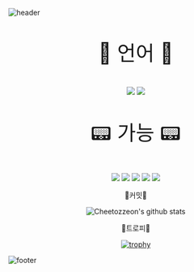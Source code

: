 ![header](https://capsule-render.vercel.app/api?type=slice&color=auto&height=300&section=header&text=CHIHEON&fontSize=90&animation=fadeIn&fontAlignY=38&desc=Developer!&descAlignY=51&descAlign=62)
<p align='center' style="font-size: 40px;"> 🍾 언어 🍾 </p>
<p align='center'>
  <img src="https://img.shields.io/badge/Kotlin-7F52FF?style=for-the-badge&logo=Kotlin&logoColor=white">
  <img src="https://img.shields.io/badge/JAVA-117ACA?style=for-the-badge&logo=Java&logoColor=white">
</p>
<p align='center' style="font-size: 40px;"> 📟 가능 📟 </p>
<p align='center'>
  <img src="https://img.shields.io/badge/AndroidStudio-6DB33F?style=for-the-badge&logo=Android Studio&logoColor=white"/>
  <img src="https://img.shields.io/badge/HTML5-E34F26?style=for-the-badge&logo=HTML5&logoColor=white"/>
  <img src="https://img.shields.io/badge/BootStrap-F7DF1E?style=for-the-badge&logo=BootStrap&logoColor=white"/>
  <img src="https://img.shields.io/badge/Flutter-0078D4?style=for-the-badge&logo=Flutter&logoColor=white"/>
  <img src="https://img.shields.io/badge/GitLab-E36F37?style=for-the-badge&logo=Gitlab&logoColor=white"/>
</p>

<p align='center'>
  🍿커밋🍿
</p>

<div align="center">

![Cheetozzeon's github stats](https://github-readme-stats.vercel.app/api?username=Cheetozzeong&show_icons=true)
  
</div>
<p align='center'>
  🍷트로피🍷
</p>

<div align="center">
  
[![trophy](https://github-profile-trophy.vercel.app/?username=Cheetozzeong)](https://github.com/ryo-ma/github-profile-trophy)
  
</div>

![footer](https://capsule-render.vercel.app/api?type=slice&color=auto&height=200&section=footer&text=Vincere%20certe!&fontSize=90)


<!--
**hong-bin95/hong-bin95** is a ✨ _special_ ✨ repository because its `README.md` (this file) appears on your GitHub profile.


[![hong-bin95's github stats](https://github-readme-stats.vercel.app/api/top-langs/?username=hong-bin95&show_icons=true&hide_border=true&title_color=004386&icon_color=004386&layout=compact)](https://github.com/hong-bin95)


Here are some ideas to get you started:

- 🔭 I’m currently working on ...
- 🌱 I’m currently learning ...
- 👯 I’m looking to collaborate on ...
- 🤔 I’m looking for help with ...
- 💬 Ask me about ...
- 📫 How to reach me: ...
- 😄 Pronouns: ...
- ⚡ Fun fact: ...
-->
